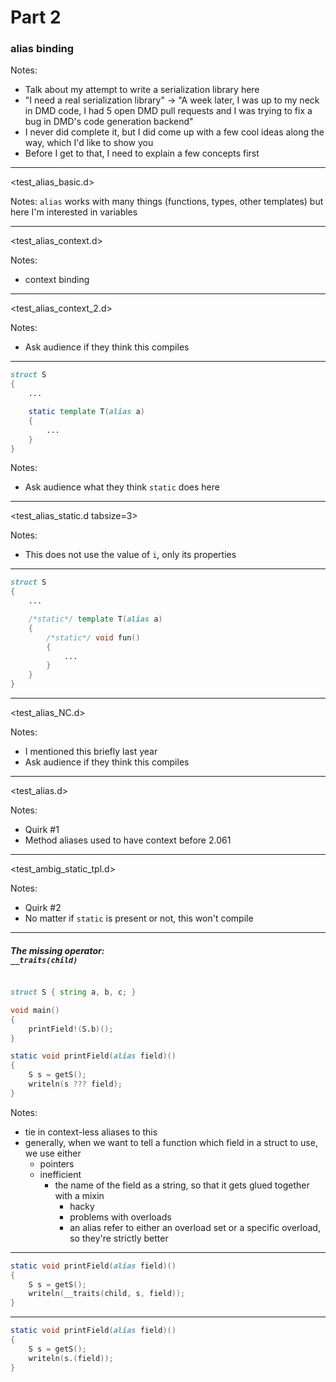 # Part 2

### alias binding

Notes:
- Talk about my attempt to write a serialization library here
- "I need a real serialization library" -> "A week later, I was up to my neck in DMD code, I had 5 open DMD pull requests and I was trying to fix a bug in DMD's code generation backend"
- I never did complete it, but I did come up with a few cool ideas along the way, which I'd like to show you
- Before I get to that, I need to explain a few concepts first

----

<test_alias_basic.d>

Notes:
`alias` works with many things (functions, types, other templates) but here I'm interested in variables

----

<test_alias_context.d>

Notes:
- context binding

----

<!--
<test_alias_context_ro.d>

----
-->

<test_alias_context_2.d>

Notes:
- Ask audience if they think this compiles

----

```d
struct S
{
	...

	static template T(alias a)
	{
		...
	}
}
```

Notes:
- Ask audience what they think `static` does here

----

<test_alias_static.d tabsize=3>

Notes:
- This does not use the value of `i`, only its properties

----

```d
struct S
{
	...

	/*static*/ template T(alias a)
	{
		/*static*/ void fun()
		{
			...
		}
	}
}
```

----

<!--
<test_alias_static_2.d tabsize=3>

----
-->

<test_alias_NC.d>

Notes:
- I mentioned this briefly last year
- Ask audience if they think this compiles

----

<test_alias.d>

Notes:
- Quirk #1
- Method aliases used to have context before 2.061

----

<test_ambig_static_tpl.d>

Notes:
- Quirk #2
- No matter if `static` is present or not, this won't compile

----

<!-- Kenji's proposal TODO

----
-->

##### The missing operator:<br>`__traits(child)`

```d

struct S { string a, b, c; }

void main()
{
	printField!(S.b)();
}

static void printField(alias field)()
{
	S s = getS();
	writeln(s ??? field);
}
```

Notes:
- tie in context-less aliases to this
- generally, when we want to tell a function which field in a struct to use, we use either
    - pointers
    - inefficient
        - the name of the field as a string, so that it gets glued together with a mixin
          - hacky
          - problems with overloads
          - an alias refer to either an overload set or a specific overload, so they're strictly better

----

```d
static void printField(alias field)()
{
	S s = getS();
	writeln(__traits(child, s, field));
}
```

----

```d
static void printField(alias field)()
{
	S s = getS();
	writeln(s.(field));
}
```
